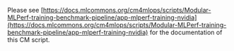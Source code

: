 Please see [https://docs.mlcommons.org/cm4mlops/scripts/Modular-MLPerf-training-benchmark-pipeline/app-mlperf-training-nvidia](https://docs.mlcommons.org/cm4mlops/scripts/Modular-MLPerf-training-benchmark-pipeline/app-mlperf-training-nvidia) for the documentation of this CM script.
